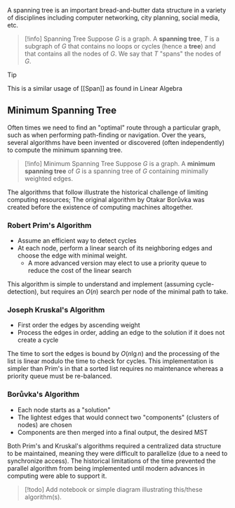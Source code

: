 A spanning tree is an important bread-and-butter data structure in a variety of disciplines including computer networking, city planning, social media, etc.

> [!info] Spanning Tree
> Suppose $G$ is a graph. A **spanning tree**, $T$ is a subgraph of $G$ that contains no loops or cycles (hence a **tree**) and that contains all the nodes of $G$.  We say that $T$ "spans" the nodes of $G$.

> [!tip]
> This is a similar usage of [[Span]] as found in Linear Algebra

## Minimum Spanning Tree

Often times we need to find an "optimal" route through a particular graph, such as when performing path-finding or navigation. Over the years, several algorithms have been invented or discovered (often independently) to compute the minimum spanning tree.

> [!info] Minimum Spanning Tree
> Suppose $G$ is a graph. A **minimum spanning tree** of $G$ is a spanning tree of $G$ containing minimally weighted edges.

The algorithms that follow illustrate the historical challenge of limiting computing resources; The original algorithm by Otakar Borůvka was created before the existence of computing machines altogether.

### Robert Prim's Algorithm

- Assume an efficient way to detect cycles
- At each node, perform a linear search of its neighboring edges and choose the edge with minimal weight.
	- A more advanced version may elect to use a priority queue to reduce the cost of the linear search

This algorithm is simple to understand and implement (assuming cycle-detection), but requires an $O(n)$ search per node of the minimal path to take.

### Joseph Kruskal's Algorithm

- First order the edges by ascending weight
- Process the edges in order, adding an edge to the solution if it does not create a cycle

The time to sort the edges is bound by $O(n \lg n)$ and the processing of the list is linear modulo the time to check for cycles. This implementation is simpler than Prim's in that a sorted list requires no maintenance whereas a priority queue must be re-balanced.

### Borůvka's Algorithm

- Each node starts as a "solution"
- The lightest edges that would connect two "components" (clusters of nodes) are chosen
- Components are then merged into a final output, the desired MST

 Both Prim's and Kruskal's algorithms required a centralized data structure to be maintained, meaning they were difficult to parallelize (due to a need to synchronize access). The historical limitations of the time prevented the parallel algorithm from being implemented until modern advances in computing were able to support it.

  > [!todo]
  > Add notebook or simple diagram illustrating this/these algorithm(s).
